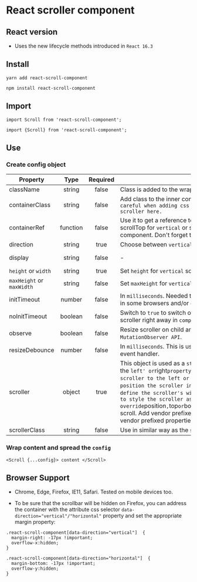 # React scroller component

## React version

- Uses the new lifecycle methods introduced in `React 16.3`

## Install

```
yarn add react-scroll-component
```

```
npm install react-scroll-component
```

## Import

```
import Scroll from 'react-scroll-component';
```

```
import {Scroll} from 'react-scroll-component';
```

## Use

### Create config object

| Property            |   Type   | Required | Usage                                                                                                                                                                                                                                                                                                                                                                                                                                                                                                                                                           |      Default |
| ------------------- | :------: | :------: | --------------------------------------------------------------------------------------------------------------------------------------------------------------------------------------------------------------------------------------------------------------------------------------------------------------------------------------------------------------------------------------------------------------------------------------------------------------------------------------------------------------------------------------------------------------- | -----------: |
| className           |  string  |  false   | Class is added to the wrapper element                                                                                                                                                                                                                                                                                                                                                                                                                                                                                                                           |            - |
| containerClass      |  string  |  false   | Add class to the inner container that will wrap your content. `Be careful when adding css properties. You might break the scroller here.`                                                                                                                                                                                                                                                                                                                                                                                                                       |            - |
| containerRef        | function |  false   | Use it to get a reference to the scrolling container. You can set scrollTop for `vertical` or scrollLeft for `horizontal` from the parent component. Don't forget to clear this reference.                                                                                                                                                                                                                                                                                                                                                                      |            - |
| direction           |  string  |   true   | Choose between `vertical` or `horizontal` scroll.                                                                                                                                                                                                                                                                                                                                                                                                                                                                                                               |            - |
| display             |  string  |  false   | -                                                                                                                                                                                                                                                                                                                                                                                                                                                                                                                                                               | inline-block |
| `height` or `width` |  string  |   true   | Set `height` for `vertical` scroll. Set `width` for `horizontal` scroll.                                                                                                                                                                                                                                                                                                                                                                                                                                                                                        |            - |
| `maxHeight` or `maxWidth` |  string  |   false   | Set `maxHeight` for `vertical` scroll. Set `maxWidth` for `horizontal` scroll.                                                                                                                                                                                                                                                                                                                                                                                                                                                                           |        'none'|
| initTimeout         |  number  |  false   | In `milliseconds`. Needed to ensure correct rendering of the scroller in some browsers and/or devices.                                                                                                                                                                                                                                                                                                                                                                                                                                                          |          200 |
| noInitTimeout       | boolean  |  false   | Switch to `true` to switch off the initial timeout and render the scroller right away in `componentDidMount`                                                                                                                                                                                                                                                                                                                                                                                                                                                    |        false |
| observe             | boolean  |  false   | Resize scroller on child and subtree changes using the `MutationObserver API`.                                                                                                                                                                                                                                                                                                                                                                                                                                                                                  |         true |
| resizeDebounce      |  number  |  false   | In `milliseconds`. This is used to optimize the calls to the resize event handler.                                                                                                                                                                                                                                                                                                                                                                                                                                                                              |          400 |
| scroller            |  object  |   true   | This object is used as a `style` property on the scroller element. Set the `left' or`right`property for a`vertical`scroll to position the scroller to the left or to the right. Use`top`or`bottom`to position the scroller in a`horizontal`scroll case. Set`width`to define the scroller's width. Set any other valid`CSS`property to style the scroller as long as you don't override`position`,`top`or`bottom`for`vertical`and`left`or`right`for`horizontal` scroll. Add vendor prefixes if necessary. Use PascalCase for the vendor prefixed properties.     |            - |
| scrollerClass       |  string  |  false   | Use in similar way as the `scroller` property                                                                                                                                                                                                                                                                                                                                                                                                                                                                                                                   |            - |

### Wrap content and spread the `config`

```
<Scroll {...config}> content </Scroll>
```

## Browser Support

- Chrome, Edge, Firefox, IE11, Safari. Tested on mobile devices too.

- To be sure that the scrollbar will be hidden on Firefox, you can address the container with the attribute css selector `data-direction="vertical"/"horizontal"` property and set the appropriate margin property:

```
.react-scroll-component[data-direction="vertical"]  {
  margin-right: -17px !important;
  overflow-x:hidden;
}
```

```
.react-scroll-component[data-direction="horizontal"]  {
  margin-bottom: -17px !important;
  overflow-y:hidden;
}
```

